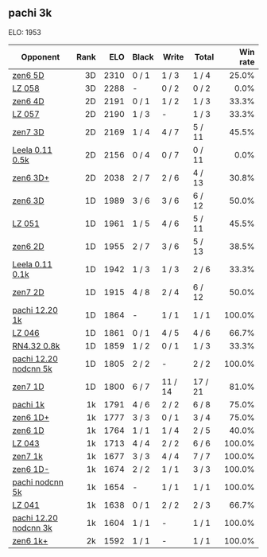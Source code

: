 ## pachi 3k ##

ELO: 1953

Opponent | Rank | ELO | Black | Write | Total | Win rate
---------|-----:|----:|-------|-------|-------|-------:
[zen6 5D](zen6%205D.md) | 3D | 2310 | 0 / 1 | 1 / 3 | 1 / 4 | 25.0%
[LZ 058](LZ%20058.md) | 3D | 2288 | - | 0 / 2 | 0 / 2 | 0.0%
[zen6 4D](zen6%204D.md) | 2D | 2191 | 0 / 1 | 1 / 2 | 1 / 3 | 33.3%
[LZ 057](LZ%20057.md) | 2D | 2190 | 1 / 3 | - | 1 / 3 | 33.3%
[zen7 3D](zen7%203D.md) | 2D | 2169 | 1 / 4 | 4 / 7 | 5 / 11 | 45.5%
[Leela 0.11 0.5k](Leela%200.11%200.5k.md) | 2D | 2156 | 0 / 4 | 0 / 7 | 0 / 11 | 0.0%
[zen6 3D+](zen6%203D+.md) | 2D | 2038 | 2 / 7 | 2 / 6 | 4 / 13 | 30.8%
[zen6 3D](zen6%203D.md) | 1D | 1989 | 3 / 6 | 3 / 6 | 6 / 12 | 50.0%
[LZ 051](LZ%20051.md) | 1D | 1961 | 1 / 5 | 4 / 6 | 5 / 11 | 45.5%
[zen6 2D](zen6%202D.md) | 1D | 1955 | 2 / 7 | 3 / 6 | 5 / 13 | 38.5%
[Leela 0.11 0.1k](Leela%200.11%200.1k.md) | 1D | 1942 | 1 / 3 | 1 / 3 | 2 / 6 | 33.3%
[zen7 2D](zen7%202D.md) | 1D | 1915 | 4 / 8 | 2 / 4 | 6 / 12 | 50.0%
[pachi 12.20 1k](pachi%2012.20%201k.md) | 1D | 1864 | - | 1 / 1 | 1 / 1 | 100.0%
[LZ 046](LZ%20046.md) | 1D | 1861 | 0 / 1 | 4 / 5 | 4 / 6 | 66.7%
[RN4.32 0.8k](RN4.32%200.8k.md) | 1D | 1859 | 1 / 2 | 0 / 1 | 1 / 3 | 33.3%
[pachi 12.20 nodcnn 5k](pachi%2012.20%20nodcnn%205k.md) | 1D | 1805 | 2 / 2 | - | 2 / 2 | 100.0%
[zen7 1D](zen7%201D.md) | 1D | 1800 | 6 / 7 | 11 / 14 | 17 / 21 | 81.0%
[pachi 1k](pachi%201k.md) | 1k | 1791 | 4 / 6 | 2 / 2 | 6 / 8 | 75.0%
[zen6 1D+](zen6%201D+.md) | 1k | 1777 | 3 / 3 | 0 / 1 | 3 / 4 | 75.0%
[zen6 1D](zen6%201D.md) | 1k | 1764 | 1 / 1 | 1 / 4 | 2 / 5 | 40.0%
[LZ 043](LZ%20043.md) | 1k | 1713 | 4 / 4 | 2 / 2 | 6 / 6 | 100.0%
[zen7 1k](zen7%201k.md) | 1k | 1677 | 3 / 3 | 4 / 4 | 7 / 7 | 100.0%
[zen6 1D-](zen6%201D-.md) | 1k | 1674 | 2 / 2 | 1 / 1 | 3 / 3 | 100.0%
[pachi nodcnn 5k](pachi%20nodcnn%205k.md) | 1k | 1654 | - | 1 / 1 | 1 / 1 | 100.0%
[LZ 041](LZ%20041.md) | 1k | 1638 | 0 / 1 | 2 / 2 | 2 / 3 | 66.7%
[pachi 12.20 nodcnn 3k](pachi%2012.20%20nodcnn%203k.md) | 1k | 1604 | 1 / 1 | - | 1 / 1 | 100.0%
[zen6 1k+](zen6%201k+.md) | 2k | 1592 | 1 / 1 | - | 1 / 1 | 100.0%
